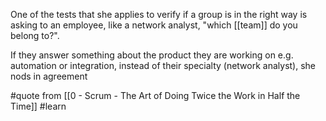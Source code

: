 One of the tests that she applies to verify if a group is in the right way is asking to an employee, like a network analyst, "which [[team]] do you belong to?".

If they answer something about the product they are working on e.g. automation or integration, instead of their specialty (network analyst), she nods in agreement

#quote from [[0 - Scrum - The Art of Doing Twice the Work in Half the Time]] #learn